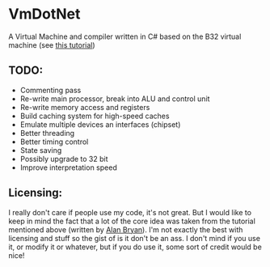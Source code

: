 # VmDotNet
A Virtual Machine and compiler written in C# based on the B32 virtual machine (see [this tutorial](https://www.codeproject.com/KB/recipes/B32Machine2/VMCS.pdf]))

## TODO:
* Commenting pass
* Re-write main processor, break into ALU and control unit
* Re-write memory access and registers
* Build caching system for high-speed caches
* Emulate multiple devices an interfaces (chipset)
* Better threading
* Better timing control
* State saving
* Possibly upgrade to 32 bit
* Improve interpretation speed

## Licensing:
I really don't care if people use my code, it's not great. But I would like to keep in mind the fact that a lot of the core idea 
was taken from the tutorial mentioned above (written by [Alan Bryan](http://www.icemanind.com/)). I'm not exactly the best with
licensing and stuff so the gist of is it don't be an ass. I don't mind if  you use it, or modify it or whatever, but if you do use it,
some sort of credit would be nice!
